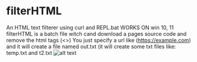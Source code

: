 # filterHTML
An HTML text filterer using curl and REPL.bat
WORKS ON win 10, 11
filterHTML is a batch file witch cand download a pages source code and remove the html tags (<>) 
You just specify a url like (https://example.com) and it will create a file named out.txt
(it will create some txt files like: temp.txt and t2.txt
![alt text](https://github.com/stratosvomvos/filterHTML/image.png?raw=true)
